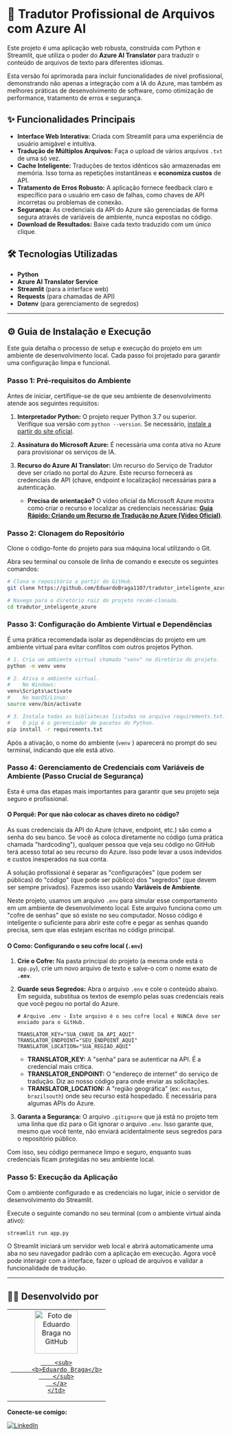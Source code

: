 # 🚀 Tradutor Profissional de Arquivos com Azure AI

Este projeto é uma aplicação web robusta, construída com Python e Streamlit, que utiliza o poder do **Azure AI Translator** para traduzir o conteúdo de arquivos de texto para diferentes idiomas.

Esta versão foi aprimorada para incluir funcionalidades de nível profissional, demonstrando não apenas a integração com a IA do Azure, mas também as melhores práticas de desenvolvimento de software, como otimização de performance, tratamento de erros e segurança.

## ✨ Funcionalidades Principais

- **Interface Web Interativa:** Criada com Streamlit para uma experiência de usuário amigável e intuitiva.
- **Tradução de Múltiplos Arquivos:** Faça o upload de vários arquivos `.txt` de uma só vez.
- **Cache Inteligente:** Traduções de textos idênticos são armazenadas em memória. Isso torna as repetições instantâneas e **economiza custos** de API.
- **Tratamento de Erros Robusto:** A aplicação fornece feedback claro e específico para o usuário em caso de falhas, como chaves de API incorretas ou problemas de conexão.
- **Segurança:** As credenciais da API do Azure são gerenciadas de forma segura através de variáveis de ambiente, nunca expostas no código.
- **Download de Resultados:** Baixe cada texto traduzido com um único clique.

## 🛠️ Tecnologias Utilizadas

- **Python**
- **Azure AI Translator Service**
- **Streamlit** (para a interface web)
- **Requests** (para chamadas de API)
- **Dotenv** (para gerenciamento de segredos)

---

## ⚙️ Guia de Instalação e Execução

Este guia detalha o processo de setup e execução do projeto em um ambiente de desenvolvimento local. Cada passo foi projetado para garantir uma configuração limpa e funcional.

### **Passo 1: Pré-requisitos do Ambiente**

Antes de iniciar, certifique-se de que seu ambiente de desenvolvimento atende aos seguintes requisitos:

1.  **Interpretador Python:** O projeto requer Python 3.7 ou superior. Verifique sua versão com `python --version`. Se necessário, [instale a partir do site oficial](https://www.python.org/downloads/ ).

2.  **Assinatura do Microsoft Azure:** É necessária uma conta ativa no Azure para provisionar os serviços de IA.

3.  **Recurso do Azure AI Translator:** Um recurso do Serviço de Tradutor deve ser criado no portal do Azure. Este recurso fornecerá as credenciais de API (chave, endpoint e localização) necessárias para a autenticação.
    *   **Precisa de orientação?** O vídeo oficial da Microsoft Azure mostra como criar o recurso e localizar as credenciais necessárias: **[Guia Rápido: Criando um Recurso de Tradução no Azure (Vídeo Oficial)](https://www.youtube.com/watch?v=Xam_QQnb5wQ )**.

### **Passo 2: Clonagem do Repositório**

Clone o código-fonte do projeto para sua máquina local utilizando o Git.

Abra seu terminal ou console de linha de comando e execute os seguintes comandos:

```bash
# Clona o repositório a partir do GitHub.
git clone https://github.com/EduardoBraga1107/tradutor_inteligente_azure.git

# Navega para o diretório raiz do projeto recém-clonado.
cd tradutor_inteligente_azure
```

### **Passo 3: Configuração do Ambiente Virtual e Dependências**

É uma prática recomendada isolar as dependências do projeto em um ambiente virtual para evitar conflitos com outros projetos Python.

```bash
# 1. Cria um ambiente virtual chamado "venv" no diretório do projeto.
python -m venv venv

# 2. Ativa o ambiente virtual.
#    No Windows:
venv\Scripts\activate
#    No macOS/Linux:
source venv/bin/activate

# 3. Instala todas as bibliotecas listadas no arquivo requirements.txt.
#    O pip é o gerenciador de pacotes do Python.
pip install -r requirements.txt
```
Após a ativação, o nome do ambiente (`venv` ) aparecerá no prompt do seu terminal, indicando que ele está ativo.

### **Passo 4: Gerenciamento de Credenciais com Variáveis de Ambiente (Passo Crucial de Segurança)**

Esta é uma das etapas mais importantes para garantir que seu projeto seja seguro e profissional.

#### **O Porquê: Por que não colocar as chaves direto no código?**

As suas credenciais da API do Azure (chave, endpoint, etc.) são como a senha do seu banco. Se você as coloca diretamente no código (uma prática chamada "hardcoding"), qualquer pessoa que veja seu código no GitHub terá acesso total ao seu recurso do Azure. Isso pode levar a usos indevidos e custos inesperados na sua conta.

A solução profissional é separar as "configurações" (que podem ser públicas) do "código" (que pode ser público) dos "segredos" (que devem ser sempre privados). Fazemos isso usando **Variáveis de Ambiente**.

Neste projeto, usamos um arquivo `.env` para simular esse comportamento em um ambiente de desenvolvimento local. Este arquivo funciona como um "cofre de senhas" que só existe no seu computador. Nosso código é inteligente o suficiente para abrir este cofre e pegar as senhas quando precisa, sem que elas estejam escritas no código principal.

#### **O Como: Configurando o seu cofre local (`.env`)**

1.  **Crie o Cofre:** Na pasta principal do projeto (a mesma onde está o `app.py`), crie um novo arquivo de texto e salve-o com o nome exato de **`.env`**.

2.  **Guarde seus Segredos:** Abra o arquivo `.env` e cole o conteúdo abaixo. Em seguida, substitua os textos de exemplo pelas suas credenciais reais que você pegou no portal do Azure.

    ```env
    # Arquivo .env - Este arquivo é o seu cofre local e NUNCA deve ser enviado para o GitHub.

    TRANSLATOR_KEY="SUA_CHAVE_DA_API_AQUI"
    TRANSLATOR_ENDPOINT="SEU_ENDPOINT_AQUI"
    TRANSLATOR_LOCATION="SUA_REGIAO_AQUI"
    ```
    *   **TRANSLATOR_KEY:** A "senha" para se autenticar na API. É a credencial mais crítica.
    *   **TRANSLATOR_ENDPOINT:** O "endereço de internet" do serviço de tradução. Diz ao nosso código para onde enviar as solicitações.
    *   **TRANSLATOR_LOCATION:** A "região geográfica" (ex: `eastus`, `brazilsouth`) onde seu recurso está hospedado. É necessária para algumas APIs do Azure.

3.  **Garanta a Segurança:** O arquivo `.gitignore` que já está no projeto tem uma linha que diz para o Git ignorar o arquivo `.env`. Isso garante que, mesmo que você tente, não enviará acidentalmente seus segredos para o repositório público.

Com isso, seu código permanece limpo e seguro, enquanto suas credenciais ficam protegidas no seu ambiente local.

### **Passo 5: Execução da Aplicação**

Com o ambiente configurado e as credenciais no lugar, inicie o servidor de desenvolvimento do Streamlit.

Execute o seguinte comando no seu terminal (com o ambiente virtual ainda ativo):

```bash
streamlit run app.py
```

O Streamlit iniciará um servidor web local e abrirá automaticamente uma aba no seu navegador padrão com a aplicação em execução. Agora você pode interagir com a interface, fazer o upload de arquivos e validar a funcionalidade de tradução.

---

## 👨‍💻 Desenvolvido por

<table>
  <tr>
    <td align="center">
      <a href="https://github.com/EduardoBraga1107">
        <img src="https://avatars.githubusercontent.com/u/101203895?v=4" width="100px;" alt="Foto de Eduardo Braga no GitHub"/>  

        <sub>
          <b>Eduardo Braga</b>
        </sub>
      </a>
    </td>
  </tr>
</table>

**Conecte-se comigo:**

[![LinkedIn](https://img.shields.io/badge/LinkedIn-0077B5?style=for-the-badge&logo=linkedin&logoColor=white )](https://www.linkedin.com/in/eduardo-braga-ribeiro-781254237/ )
